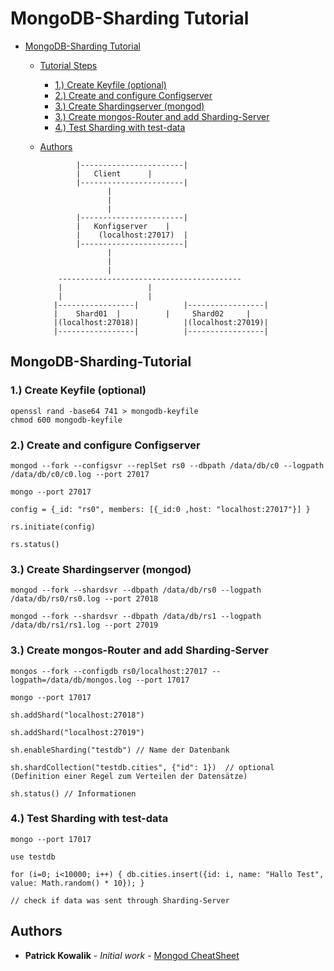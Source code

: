 # MongoDB-Sharding Tutorial

- [MongoDB-Sharding Tutorial](#mongodb-sharding-tutorial)
  * [Tutorial Steps](#mongodb-sharding-tutorial)
    + [1.) Create Keyfile (optional)](#1--create-keyfile--optional-)
    + [2.) Create and configure Configserver](#2--create-and-configure-configserver)
    + [3.) Create Shardingserver (mongod)](#3--create-shardingserver--mongod-)
    + [3.) Create mongos-Router and add Sharding-Server](#3--create-mongos-router-and-add-sharding-server)
    + [4.) Test Sharding with test-data](#4--test-sharding-with-test-data)
  * [Authors](#authors)

				|-----------------------|
				|	Client		|
				|-----------------------|
					   |
					   |
					   |
				|-----------------------|
				|	Konfigserver	|
				|    (localhost:27017)  |
				|-----------------------|
					   |
					   |
					   |
			-----------------------------------------
			|					|
			|					|
	       |-----------------|			|-----------------|
	       |    Shard01	 |			|     Shard02	  |
	       |(localhost:27018)|			|(localhost:27019)|
	       |-----------------|			|-----------------|

## MongoDB-Sharding-Tutorial

### 1.) Create Keyfile (optional)
```
openssl rand -base64 741 > mongodb-keyfile
chmod 600 mongodb-keyfile
```

### 2.) Create and configure Configserver
```
mongod --fork --configsvr --replSet rs0 --dbpath /data/db/c0 --logpath /data/db/c0/c0.log --port 27017

mongo --port 27017

config = {_id: "rs0", members: [{_id:0 ,host: "localhost:27017"}] }

rs.initiate(config)

rs.status()
```

### 3.) Create Shardingserver (mongod)
```
mongod --fork --shardsvr --dbpath /data/db/rs0 --logpath /data/db/rs0/rs0.log --port 27018

mongod --fork --shardsvr --dbpath /data/db/rs1 --logpath /data/db/rs1/rs1.log --port 27019
```

### 3.) Create mongos-Router and add Sharding-Server
```
mongos --fork --configdb rs0/localhost:27017 --logpath=/data/db/mongos.log --port 17017

mongo --port 17017

sh.addShard("localhost:27018")

sh.addShard("localhost:27019")

sh.enableSharding("testdb")	// Name der Datenbank

sh.shardCollection("testdb.cities", {"id": 1})	// optional (Definition einer Regel zum Verteilen der Datensätze)
	
sh.status()	// Informationen
```

### 4.) Test Sharding with test-data
```
mongo --port 17017

use testdb
	
for (i=0; i<10000; i++) { db.cities.insert({id: i, name: "Hallo Test", value: Math.random() * 10}); }

// check if data was sent through Sharding-Server
```

## Authors

* **Patrick Kowalik** - *Initial work* - [Mongod CheatSheet](https://github.com/patrick0585/CheatSheets/mongod-sharding.md)
